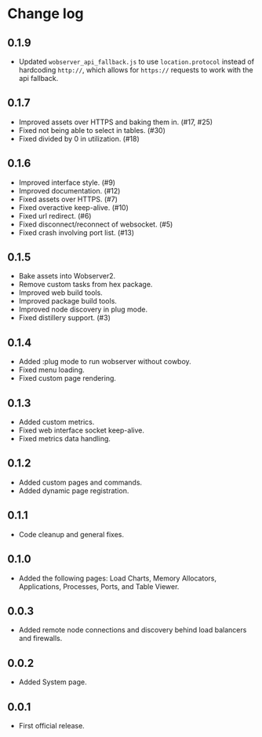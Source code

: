 # Change log

## 0.1.9

* Updated `wobserver_api_fallback.js` to use `location.protocol` instead of hardcoding `http://`, which allows for `https://` requests to work with the api fallback.

## 0.1.7

* Improved assets over HTTPS and baking them in. (#17, #25)
* Fixed not being able to select in tables. (#30)
* Fixed divided by 0 in utilization. (#18)


## 0.1.6

* Improved interface style. (#9)
* Improved documentation. (#12)
* Fixed assets over HTTPS. (#7)
* Fixed overactive keep-alive. (#10)
* Fixed url redirect. (#6)
* Fixed disconnect/reconnect of websocket. (#5)
* Fixed crash involving port list.  (#13)


## 0.1.5

* Bake assets into Wobserver2.
* Remove custom tasks from hex package.
* Improved web build tools.
* Improved package build tools.
* Improved node discovery in plug mode.
* Fixed distillery support. (#3)


## 0.1.4

* Added :plug mode to run wobserver without cowboy.
* Fixed menu loading.
* Fixed custom page rendering.


## 0.1.3

* Added custom metrics.
* Fixed web interface socket keep-alive.
* Fixed metrics data handling.


## 0.1.2

* Added custom pages and commands.
* Added dynamic page registration.


## 0.1.1

* Code cleanup and general fixes.


## 0.1.0

* Added the following pages: Load Charts, Memory Allocators, Applications, Processes, Ports, and Table Viewer.


## 0.0.3

* Added remote node connections and discovery behind load balancers and firewalls.


## 0.0.2

* Added System page.


## 0.0.1

* First official release.
